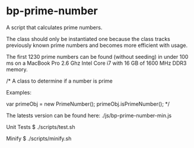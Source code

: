 bp-prime-number
===============

A script that calculates prime numbers. 

The class should only be instantiated one because the class tracks previously known prime numbers and becomes more efficient with usage.

The first 1230 prime numbers can be found (without seeding) in under 100 ms on a MacBook Pro 2.6 Ghz Intel Core i7 with 16 GB of 1600 MHz DDR3 memory.

/*
  A class to determine if a number is prime

  Examples:

  var primeObj = new PrimeNumber();
  primeObj.isPrimeNumber(<number>);
*/

The latests version can be found here:
./js/bp-prime-number-min.js

Unit Tests
$ ./scripts/test.sh

Minify
$ ./scripts/minify.sh

